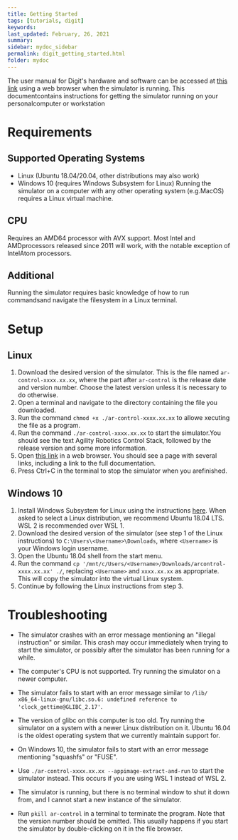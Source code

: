 ```yaml
---
title: Getting Started
tags: [tutorials, digit]
keywords: 
last_updated: February, 26, 2021
summary: 
sidebar: mydoc_sidebar
permalink: digit_getting_started.html
folder: mydoc
---
```


The user manual for Digit's hardware and software can be accessed at [this link](http://localhost:8080/doc/) using a web browser when the simulator is running. This documentcontains instructions for getting the simulator running on your personalcomputer or workstation

# Requirements
## Supported Operating Systems
* Linux (Ubuntu 18.04/20.04, other distributions may also work)
* Windows 10 (requires Windows Subsystem for Linux)
Running the simulator on a computer with any other operating system (e.g.MacOS) requires a Linux virtual machine.

## CPU
Requires an AMD64 processor with AVX support. Most Intel and AMDprocessors released since 2011 will work, with the notable exception of IntelAtom processors.

## Additional
Running the simulator requires basic knowledge of how to run commandsand navigate the filesystem in a Linux terminal.

# Setup
## Linux
1. Download the desired version of the simulator. This is the file named ``ar-control-xxxx.xx.xx``, where the part after ``ar-control`` is the release date and version number. Choose the latest version unless it is necessary to do otherwise. 
2. Open a terminal and navigate to the directory containing the file you downloaded.
3. Run the command ``chmod +x ./ar-control-xxxx.xx.xx`` to allowe xecuting the file as a program.
4. Run the command ``./ar-control-xxxx.xx.xx`` to start the simulator.You should see the text Agility Robotics Control Stack, followed by the release version and some more information.
5. Open [this link](http://localhost:8080/) in a web browser. You should see a page with several links, including a link to the full documentation.
6. Press Ctrl+C in the terminal to stop the simulator when you arefinished.

## Windows 10
1. Install Windows Subsystem for Linux using the instructions [here](https://docs.microsoft.com/en-us/windows/wsl/install-win10). When asked to select a Linux distribution, we recommend Ubuntu 18.04 LTS. WSL 2 is recommended over WSL 1.
2. Download the desired version of the simulator (see step 1 of the Linux instructions) to ``C:\Users\<Username>\Downloads``, where ``<Username>`` is your Windows login username.
3. Open the Ubuntu 18.04 shell from the start menu.
4. Run the command ``cp '/mnt/c/Users/<Username>/Downloads/arcontrol-xxxx.xx.xx' ./``, replacing ``<Username>`` and ``xxxx.xx.xx`` as appropriate. This will copy the simulator into the virtual Linux system.
5. Continue by following the Linux instructions from step 3.

# Troubleshooting
* The simulator crashes with an error message mentioning an "illegal instruction" or similar. This crash may occur immediately when trying to start the simulator, or possibly after the simulator has been running for a while.
- The computer's CPU is not supported. Try running the simulator on a newer computer.
* The simulator fails to start with an error message similar to ``/lib/ x86_64-linux-gnu/libc.so.6: undefined reference to 'clock_gettime@GLIBC_2.17'``.
- The version of glibc on this computer is too old. Try running the simulator on a system with a newer Linux distribution on it. Ubuntu 16.04 is the oldest operating system that we currently maintain support for.
* On Windows 10, the simulator fails to start with an error message mentioning "squashfs" or "FUSE".
- Use ``./ar-control-xxxx.xx.xx --appimage-extract-and-run`` to start the simulator instead. This occurs if you are using WSL 1 instead of WSL 2.
* The simulator is running, but there is no terminal window to shut it down from, and I cannot start a new instance of the simulator.
- Run ``pkill ar-control`` in a terminal to terminate the program. Note that the version number should be omitted. This usually happens if you start the simulator by double-clicking on it in the file browser.

